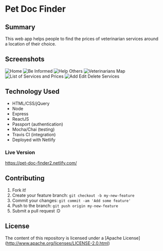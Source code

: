 # Pet Doc Finder

## Summary
This web app helps people to find the prices of veterinarian services around a location of their choice. 

## Screenshots
![Home](https://i.imgur.com/MfLux0k.png)
![Be Informed](https://i.imgur.com/tL7XNvG.png)
![Help Others](https://i.imgur.com/9p730IX.png)
![Veterinarians Map](https://i.imgur.com/GGfFKJv.png)
![List of Services and Prices](https://i.imgur.com/SnVarz0.png)
![Add Edit Delete Services](https://i.imgur.com/XJ4tkHx.png)

## Technology Used
* HTML/CSS/jQuery
* Node
* Express
* ReactJS
* Passport (authentication)
* Mocha/Chai (testing)
* Travis CI (integration)
* Deployed with Netlify

### Live Version
https://pet-doc-finder2.netlify.com/

## Contributing

1. Fork it!
2. Create your feature branch: `git checkout -b my-new-feature`
3. Commit your changes: `git commit -am 'Add some feature'`
4. Push to the branch: `git push origin my-new-feature`
5. Submit a pull request :D

## License

The content of this repository is licensed under a [Apache License] (http://www.apache.org/licenses/LICENSE-2.0.html)

